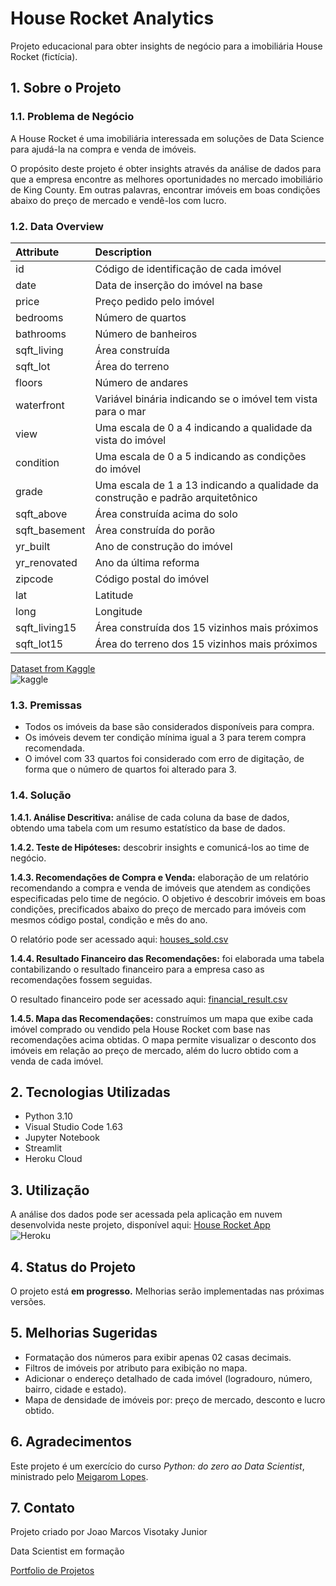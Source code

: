 # House Rocket Analytics
Projeto educacional para obter insights de negócio para a imobiliária House Rocket (fictícia).

## 1. Sobre o Projeto
### 1.1. Problema de Negócio
A House Rocket é uma imobiliária interessada em soluções de Data Science para ajudá-la na compra e venda de imóveis.

O propósito deste projeto é obter insights através da análise de dados para que a empresa encontre as melhores oportunidades no mercado imobiliário de King County. Em outras palavras, encontrar imóveis em boas condições abaixo do preço de mercado e vendê-los com lucro.

### 1.2. Data Overview
| Attribute | Description |
| :----- | :----- |
| id | Código de identificação de cada imóvel |
| date | Data de inserção do imóvel na base |
| price | Preço pedido pelo imóvel |
| bedrooms | Número de quartos |
| bathrooms | Número de banheiros |
| sqft_living | Área construída |
| sqft_lot | Área do terreno |
| floors | Número de andares |
| waterfront | Variável binária indicando se o imóvel tem vista para o mar |
| view | Uma escala de 0 a 4 indicando a qualidade da vista do imóvel |
| condition | Uma escala de 0 a 5 indicando as condições do imóvel |
| grade | Uma escala de 1 a 13 indicando a qualidade da construção e padrão arquitetônico |
| sqft_above | Área construída acima do solo |
| sqft_basement | Área construída do porão |
| yr_built | Ano de construção do imóvel |
| yr_renovated | Ano da última reforma |
| zipcode | Código postal do imóvel |
| lat | Latitude |
| long | Longitude |
| sqft_living15 | Área construída dos 15 vizinhos mais próximos |
| sqft_lot15 | Área do terreno dos 15 vizinhos mais próximos |

[Dataset from Kaggle](https://www.kaggle.com/harlfoxem/housesalesprediction)  
![kaggle](https://img.shields.io/badge/Kaggle-20BEFF?style=for-the-badge&logo=Kaggle&logoColor=white)

### 1.3. Premissas
* Todos os imóveis da base são considerados disponíveis para compra.
* Os imóveis devem ter condição mínima igual a 3 para terem compra recomendada.
* O imóvel com 33 quartos foi considerado com erro de digitação, de forma que o número de quartos foi alterado para 3.

### 1.4. Solução

**1.4.1. Análise Descritiva:** análise de cada coluna da base de dados, obtendo uma tabela com um resumo estatístico da base de dados.

**1.4.2. Teste de Hipóteses:** descobrir insights e comunicá-los ao time de negócio.

**1.4.3. Recomendações de Compra e Venda:** elaboração de um relatório recomendando a compra e venda de imóveis que atendem as condições especificadas pelo time de negócio. O objetivo é descobrir imóveis em boas condições, precificados abaixo do preço de mercado para imóveis com mesmos código postal, condição e mês do ano.

O relatório pode ser acessado aqui: [houses_sold.csv](https://github.com/joaomj/House-Rocket-Analytics/blob/master/houses_sold.csv)

**1.4.4. Resultado Financeiro das Recomendações:** foi elaborada uma tabela contabilizando o resultado financeiro para a empresa caso as recomendações fossem seguidas.

O resultado financeiro pode ser acessado aqui: [financial_result.csv](https://github.com/joaomj/House-Rocket-Analytics/blob/master/financial_result.csv)

**1.4.5. Mapa das Recomendações:** construímos um mapa que exibe cada imóvel comprado ou vendido pela House Rocket com base nas recomendações acima obtidas. O mapa permite visualizar o desconto dos imóveis em relação ao preço de mercado, além do lucro obtido com a venda de cada imóvel.


## 2. Tecnologias Utilizadas
- Python 3.10
- Visual Studio Code 1.63
- Jupyter Notebook
- Streamlit
- Heroku Cloud


## 3. Utilização
A análise dos dados pode ser acessada pela aplicação em nuvem desenvolvida neste projeto, disponível aqui: [House Rocket App](https://house-rocket-analytics-joaomj.herokuapp.com/)  
![Heroku](https://img.shields.io/badge/heroku-%23430098.svg?style=for-the-badge&logo=heroku&logoColor=white)


## 4. Status do Projeto
O projeto está **em progresso.** Melhorias serão implementadas nas próximas versões.


## 5. Melhorias Sugeridas
- Formatação dos números para exibir apenas 02 casas decimais.
- Filtros de imóveis por atributo para exibição no mapa.
- Adicionar o endereço detalhado de cada imóvel (logradouro, número, bairro, cidade e estado).
- Mapa de densidade de imóveis por: preço de mercado, desconto e lucro obtido.


## 6. Agradecimentos
Este projeto é um exercício do curso *Python: do zero ao Data Scientist*, ministrado pelo [Meigarom Lopes](https://www.linkedin.com/in/meigarom/).


## 7. Contato
Projeto criado por Joao Marcos Visotaky Junior

Data Scientist em formação

[Portfolio de Projetos](https://joaomj.github.io/portfolio_projetos/)
